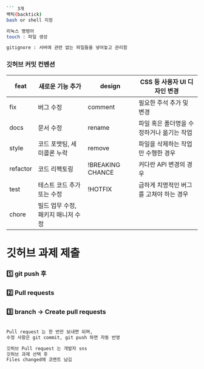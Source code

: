 ```bash
``` 3개
백틱(backtick)
bash or shell 지정
```

```bash
리눅스 명령어
touch : 파일 생성
```

```bash
gitignore : 서버에 관련 없는 파일들을 넣어놓고 관리함
```

### 깃허브 커밋 컨벤션

| feat | 새로운 기능 추가 | design | CSS 등 사용자 UI 디자인 변경 |
| --- | --- | --- | --- |
| fix | 버그 수정 | comment | 필요한 주석 추가 및 변경 |
| docs | 문서 수정 | rename | 파일 혹은 폴더명을 수정하거나 옮기는 작업 |
| style | 코드 포맷팅, 세미콜론 누락 | remove | 파일을 삭제하는 작업만 수행한 경우 |
| refactor | 코드 리팩토링 | !BREAKING CHANCE | 커다란 API 변경의 경우 |
| test | 테스트 코드 추가 또는 수정 | !HOTFIX | 급하게 치명적인 버그를 고쳐야 하는 경우 |
| chore | 빌드 업무 수정, 패키지 매니저 수정 |  |  |

# 깃허브 과제 제출

### 1️⃣ git push 후

### 2️⃣ Pull requests

### 3️⃣ branch → Create pull requests

```bash

Pull request 는 한 번만 보내면 되며,
수정 사항은 git commit, git push 하면 자동 반영

깃허브 Pull request 는 개발자 sns
깃허브 과제 선택 후
Files changed에 코멘트 남김
```